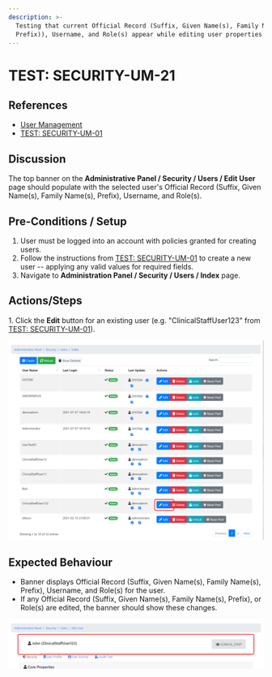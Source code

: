 ```yaml
---
description: >-
  Testing that current Official Record (Suffix, Given Name(s), Family Name(s),
  Prefix)), Username, and Role(s) appear while editing user properties.
---
```


# TEST: SECURITY-UM-21

## References

* [User Management](broken-reference)
* [TEST: SECURITY-UM-01](test-security-um-01.md)

## Discussion

The top banner on the **Administrative Panel / Security / Users / Edit User** page should populate with the selected user's Official Record (Suffix, Given Name(s), Family Name(s), Prefix), Username, and Role(s).

## Pre-Conditions / Setup

1. User must be logged into an account with policies granted for creating users.
2. Follow the instructions from [TEST: SECURITY-UM-01](test-security-um-01.md) to create a new user -- applying any valid values for required fields.
3. Navigate to **Administration Panel / Security / Users / Index** page.

## Actions/Steps

1\. Click the **Edit** button for an existing user (e.g. "ClinicalStaffUser123" from [TEST: SECURITY-UM-01](test-security-um-01.md)).

![](<../../../../../../.gitbook/assets/image (267).png>)

## Expected Behaviour

* Banner displays Official Record (Suffix, Given Name(s), Family Name(s), Prefix), Username, and Role(s) for the user.
* If any Official Record (Suffix, Given Name(s), Family Name(s), Prefix), or Role(s) are edited, the banner should show these changes.

![](<../../../../../../.gitbook/assets/image (283).png>)
